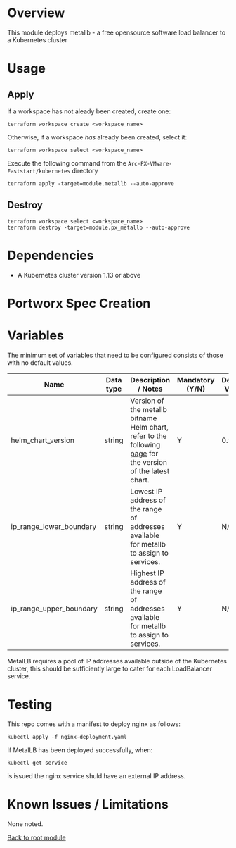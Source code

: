 # Overview

This module deploys metallb - a free opensource software load balancer to a Kubernetes cluster

# Usage

## Apply

If a workspace has not aleady been created, create one:
```
terraform workspace create <workspace_name>
```
Otherwise, if a workspace *has* already been created, select it:
```
terraform workspace select <workspace_name>
```
Execute the following command from the `Arc-PX-VMware-Faststart/kubernetes` directory
```
terraform apply -target=module.metallb --auto-approve 
```

## Destroy

```
terraform workspace select <workspace_name>
terraform destroy -target=module.px_metallb --auto-approve 
```

# Dependencies

- A Kubernetes cluster version 1.13 or above 

# Portworx Spec Creation

# Variables

The minimum set of variables that need to be configured consists of those with no default values.

| Name                          | Data type | Description / Notes                                     | Mandatory (Y/N) | Default Value               |
|-------------------------------|-----------|---------------------------------------------------------|-----------------|-----------------------------|
| helm_chart_version            | string    | Version of the metallb bitname Helm chart, refer to the following [page](https://bitnami.com/stack/metallb/helm) for the version of the latest chart. |        Y        | 0.9.5                       | 
| ip_range_lower_boundary       | string    | Lowest IP address of the range of addresses available for metallb to assign to services. |        Y        | N/A       |                               |           |                       |                 |                             |
| ip_range_upper_boundary       | string    | Highest IP address of the range of addresses available for metallb to assign to services.  |        Y        | N/A                         |

MetalLB requires a pool of IP addresses available outside of the Kubernetes cluster, this should be sufficiently large to cater for each LoadBalancer service.

# Testing

This repo comes with a manifest to deploy nginx as follows:
```
kubectl apply -f nginx-deployment.yaml
```
If MetalLB has been deployed successfully, when:
```
kubectl get service
```
is issued the nginx service shuld have an external IP address.

# Known Issues / Limitations

None noted.

[Back to root module](https://github.com/chrisadkin/arc-px-vmware-faststart/blob/main/README.md)
